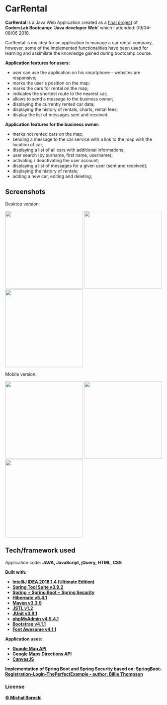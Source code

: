 # CarRental

**CarRental** is a Java Web Application created as a <u>final project</u> of **CodersLab Bootcamp: 'Java developer Web'** which I attended: 09/04-08/06 2018.

CarRental is my idea for an application to manage a car rental company, however, some of the implemented functionalities have been used for learning and assimilate the knowledge gained during bootcamp course.


**Application features for users:**
- user can use the application on his smartphone - websites are responsive;
- marks the user's position on the map;
- marks the cars for rental on the map;
- indicates the shortest route to the nearest car;
- allows to send a message to the business owner;
- displaying the currently rented car data;
- displaying the history of rentals, charts, rental fees;
- display the list of messages sent and received.


**Application features for the business owner:**
- marks not rented cars on the map;
- sending a message to the car service with a link to the map with the location of car;
- displaying a list of all cars with additional informations;
- user search (by surname, first name, username);
- activating / deactivating the user account;
- displaying a list of messages for a given user (sent and received);
- displaying the history of rentals;
- adding a new car, editing and deleting;


## Screenshots

Desktop version:

<img src="https://i.imgur.com/5AHxbCU.png" width="250" />  <img src="https://i.imgur.com/kSPP699.png" width="250" />  <img src="https://i.imgur.com/Ny8iZEd.png" width="250" />


Mobile version: 

<img src="https://i.imgur.com/Vqnovca.png" width="250" />  <img src="https://i.imgur.com/MG1XwAn.png" width="250" />  <img src="https://i.imgur.com/gXyjrwz.png" width="250" />


## Tech/framework used 

Application code: <b>JAVA, JavaScript, jQuery, HTML, CSS<b>

<b>Built with:<b>
- [IntelliJ IDEA 2018.1.4 (Ultimate Edition)](https://www.jetbrains.com/idea/)
- [Spring Tool Suite v3.9.2](https://spring.io/tools/sts/all)
- [Spring + Spring Boot + Spring Security](https://spring.io/)
- [Hibernate v5.4.1](http://hibernate.org/)
- [Maven v3.3.9](https://maven.apache.org)
- [JSTL v1.2](https://javaee.github.io/jstl-api/)
- [JUnit v3.8.1](https://junit.org/junit5/)
- [phpMyAdmin v4.5.4.1](https://www.phpmyadmin.net/)
- [Bootstrap v4.1.1](http://getbootstrap.com)
- [Font Awesome v4.1.1](https://fontawesome.com/)

**Application uses:**
- [Google Map API](https://developers.google.com/maps/documentation/javascript/tutorial)
- [Google Maps Directions API](https://developers.google.com/maps/documentation/directions/start)
- [CanvasJS](https://canvasjs.com/)

Implementation of Spring Boot and Spring Security based on: [SpringBoot-Registration-Login-ThePerfectExample - author: Billie Thompson](https://github.com/PanagiotisDrakatos/SpringBoot-Registration-Login-ThePerfectExample)


### License

[© Michał Borecki](https://github.com/MichalBorecki)


